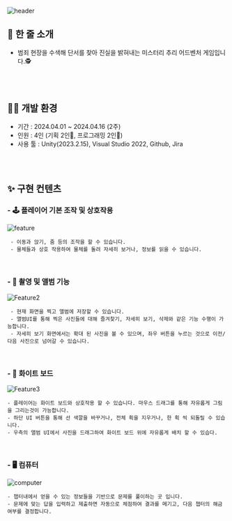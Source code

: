 
![header](https://capsule-render.vercel.app/api?type=venom&height=300&color=d70103&text=Crime%20Scene&fontColor=ffc800&textBg=false&animation=twinkling&rotate=-4&fontAlignY=50&section=header&stroke=d70103&desc=by%20%20Team%20Suspense&descSize=-15&descAlign=65&descAlignY=63&strokeWidth=1)

## 📝 한 줄 소개

- 범죄 현장을 수색해 단서를 찾아 진실을 밝혀내는 미스터리 추리 어드벤처 게임입니다.🕵

<br/> <br/> 
  
## 👨‍💻 개발 환경

- 기간 : 2024.04.01 ~ 2024.04.16 (2주)
- 인원 : 4인 (기획 2인👥, 프로그래밍 2인👥)
- 사용 툴 : Unity(2023.2.15), Visual Studio 2022, Github, Jira

<br/> <br/> 

## ✨ 구현 컨텐츠


 ### - 🕹️ 플레이어 기본 조작 및 상호작용
 ![feature](https://github.com/Team-Suspense/Crime-Scene/assets/154119773/238e5335-9dc6-469c-b26b-6735307b1efc)
 
     - 이동과 앉기, 줌 등의 조작을 할 수 있습니다.
     - 물체들과 상호 작용하여 물체를 돌려 자세히 보거나, 정보를 읽을 수 있습니다.

<br/> 

 ### - 📸 촬영 및 앨범 기능
 ![Feature2](https://github.com/Team-Suspense/Crime-Scene/assets/154119773/9e4057f9-5576-4134-91cf-87135567d367)

     - 현재 화면을 찍고 앨범에 저장할 수 있습니다.
     - 앨범UI를 통해 찍은 사진들에 대해 즐겨찾기, 자세히 보기, 삭제와 같은 기능 수행이 가능합니다.
     - 자세히 보기 화면에서는 확대 된 사진을 볼 수 있으며, 좌우 버튼을 누르는 것으로 이전/다음 사진으로 넘어갈 수 있습니다.

<br/> 

 ### - 🎨 화이트 보드
 ![Feature3](https://github.com/Team-Suspense/Crime-Scene/assets/154119773/431dcee8-6070-4daf-a3d6-3a77165b689e)

    - 플레이어는 화이트 보드와 상호작용 할 수 있습니다. 마우스 드래그를 통해 자유롭게 그림을 그리는것이 가능합니다.
    - 하단 UI 버튼을 통해 선 색깔을 바꾸거나, 전체 획을 지우거나, 한 획 씩 되돌릴 수 있습니다.
    - 우측의 앨범 UI에서 사진을 드래그하여 화이트 보드 위에 자유롭게 배치 할 수 있습다.

<br/> 

### - 🖥️ 컴퓨터
![computer](https://github.com/Team-Suspense/Crime-Scene/assets/154119773/4ffa33a7-ae56-469f-8f32-8038b9477828)

    - 챕터내에서 얻을 수 있는 정보들을 기반으로 문제를 풀이하는 곳 입니다.
    - 문제에 맞는 답을 입력하고 제출하면 자동으로 체점하여 결과를 메기고, 다음 챕터의 해금 여부를 결정합니다.

